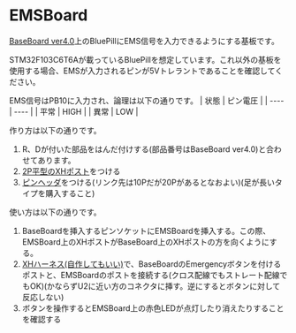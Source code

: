 # EMSBoard
[BaseBoard ver4.0](https://github.com/tk20e/Base-Board-ver4.0-hw.git)上のBluePillにEMS信号を入力できるようにする基板です。

STM32F103C6T6Aが載っているBluePillを想定しています。これ以外の基板を使用する場合、EMSが入力されるピンが5Vトレラントであることを確認してください。

EMS信号はPB10に入力され、論理は以下の通りです。
| 状態 | ピン電圧 |
| ---- | ---- |
| 平常 | HIGH |
| 異常 | LOW |

作り方は以下の通りです。
1. R、Dが付いた部品をはんだ付けする(部品番号はBaseBoard ver4.0)と合わせてあります。
1. [2P平型のXHポスト](https://akizukidenshi.com/catalog/g/gC-12262/)をつける
1. [ピンヘッダ](https://akizukidenshi.com/catalog/g/gC-07199/)をつける(リンク先は10Pだが20Pがあるとなおよい)(足が長いタイプを購入すること)

使い方は以下の通りです。
1. BaseBoardを挿入するピンソケットにEMSBoardを挿入する。この際、EMSBoard上のXHポストがBaseBoard上のXHポストの方を向くようにする。
1. [XHハーネス(自作してもいい)](https://www.sengoku.co.jp/mod/sgk_cart/detail.php?code=EEHD-5BA7)で、BaseBoardのEmergencyボタンを付けるポストと、EMSBoardのポストを接続する(クロス配線でもストレート配線でもOK)(かならずU2に近い方のコネクタに挿す。逆にするとボタンに対して反応しない)
1. ボタンを操作するとEMSBoard上の赤色LEDが点灯したり消えたりすることを確認する